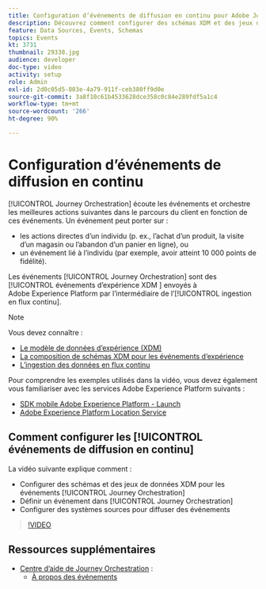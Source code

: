```yaml
---
title: Configuration d’événements de diffusion en continu pour Adobe Journey Orchestration
description: Découvrez comment configurer des schémas XDM et des jeux de données pour les événements de Journey Orchestration, définir un événement dans Journey Orchestration et configurer les systèmes sources pour diffuser des événements.
feature: Data Sources, Events, Schemas
topics: Events
kt: 3731
thumbnail: 29338.jpg
audience: developer
doc-type: video
activity: setup
role: Admin
exl-id: 2d0c05d5-803e-4a79-911f-ceb380ff9d0e
source-git-commit: 3a8f10c61b4533628dce358c0c84e289fdf5a1c4
workflow-type: tm+mt
source-wordcount: '266'
ht-degree: 90%

---
```


# Configuration d’événements de diffusion en continu

[!UICONTROL Journey Orchestration] écoute les événements et orchestre les meilleures actions suivantes dans le parcours du client en fonction de ces événements. Un événement peut porter sur :

* les actions directes d’un individu (p. ex., l’achat d’un produit, la visite d’un magasin ou l’abandon d’un panier en ligne), ou
* un événement lié à l’individu (par exemple, avoir atteint 10 000 points de fidélité).

Les événements [!UICONTROL Journey Orchestration] sont des [!UICONTROL événements d’expérience XDM ] envoyés à Adobe Experience Platform par l’intermédiaire de l’[!UICONTROL ingestion en flux continu].

>[!NOTE]
>
>Vous devez connaître :
>
>* [Le modèle de données d’expérience (XDM)](https://docs.adobe.com/content/help/fr-FR/platform-learn/tutorials/schemas/understanding-the-xdm-system-and-experience-data-model.html)
>* [La composition de schémas XDM pour les événements d’expérience](https://docs.adobe.com/content/help/fr-FR/platform-learn/tutorials/schemas/create-your-first-schema-with-out-of-the-box-components.html)
>* [L’ingestion des données en flux continu](https://docs.adobe.com/content/help/fr-FR/platform-learn/tutorials/data-ingestion/understanding-streaming-ingestion.html)
>
>Pour comprendre les exemples utilisés dans la vidéo, vous devez également vous familiariser avec les services Adobe Experience Platform suivants :
>
>* [SDK mobile Adobe Experience Platform - Launch](https://docs.adobe.com/content/help/fr-FR/core-services-learn/tutorials/launch-mobile/understanding-the-mobile-sdks.html)
>* [Adobe Experience Platform Location Service](https://docs.adobe.com/content/help/fr-FR/places/using/home.html)


## Comment configurer les [!UICONTROL événements de diffusion en continu]

La vidéo suivante explique comment :

* Configurer des schémas et des jeux de données XDM pour les événements [!UICONTROL Journey Orchestration]
* Définir un événement dans [!UICONTROL Journey Orchestration]
* Configurer des systèmes sources pour diffuser des événements

>[!VIDEO](https://video.tv.adobe.com/v/29338?quality=12)

## Ressources supplémentaires

* [Centre d’aide de Journey Orchestration](https://docs.adobe.com/content/help/fr-FR/journeys/using/journey-orchestration-home.html) :
   * [À propos des événements](https://docs.adobe.com/content/help/fr-FR/journeys/using/events-journeys/about-events.html)
